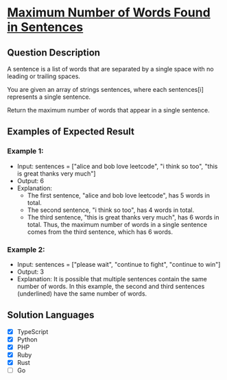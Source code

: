 # [Maximum Number of Words Found in Sentences](https://leetcode.com/problems/maximum-number-of-words-found-in-sentences/)

## Question Description

A sentence is a list of words that are separated by a single space with no leading or trailing spaces.

You are given an array of strings sentences, where each sentences[i] represents a single sentence.

Return the maximum number of words that appear in a single sentence.

## Examples of Expected Result

### Example 1:

- Input: sentences = ["alice and bob love leetcode", "i think so too", "this is great thanks very much"]
- Output: 6
- Explanation:
  - The first sentence, "alice and bob love leetcode", has 5 words in total.
  - The second sentence, "i think so too", has 4 words in total.
  - The third sentence, "this is great thanks very much", has 6 words in total.
    Thus, the maximum number of words in a single sentence comes from the third sentence, which has 6 words.

### Example 2:

- Input: sentences = ["please wait", "continue to fight", "continue to win"]
- Output: 3
- Explanation: It is possible that multiple sentences contain the same number of words.
  In this example, the second and third sentences (underlined) have the same number of words.

## Solution Languages

- [x] TypeScript
- [x] Python
- [x] PHP
- [x] Ruby
- [x] Rust
- [ ] Go
